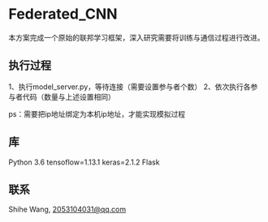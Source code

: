 # Federated_CNN
本方案完成一个原始的联邦学习框架，深入研究需要将训练与通信过程进行改进。
## 执行过程
1、执行model_server.py，等待连接（需要设置参与者个数）
2、依次执行各参与者代码（数量与上述设置相同）

ps：需要把ip地址绑定为本机ip地址，才能实现模拟过程
## 库
Python 3.6
tensoflow=1.13.1
keras=2.1.2
Flask
## 联系
Shihe Wang, 2053104031@qq.com
